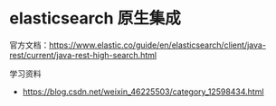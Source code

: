 # elasticsearch 原生集成

官方文档：https://www.elastic.co/guide/en/elasticsearch/client/java-rest/current/java-rest-high-search.html

学习资料

- https://blog.csdn.net/weixin_46225503/category_12598434.html
